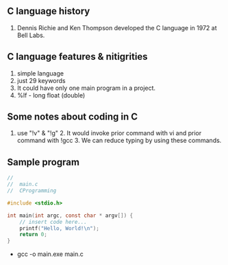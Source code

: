 ## C language history
1. Dennis Richie and Ken Thompson developed the C language in 1972 at Bell Labs.

## C language features & nitigrities
1. simple language
2. just 29 keywords
3. It could have only one main program in a project.
4. %lf - long float (double)


## Some notes about coding in C

1. use "!v" & "!g"
   2. It would invoke prior command with vi and prior command with !gcc
   3. We can reduce typing by using these commands.

## Sample program

```c
//
//  main.c
//  CProgramming

#include <stdio.h>

int main(int argc, const char * argv[]) {
    // insert code here...
    printf("Hello, World!\n");
    return 0;
}
```
* gcc -o main.exe main.c